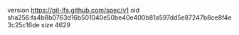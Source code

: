 version https://git-lfs.github.com/spec/v1
oid sha256:fa4b8b0763d16b501040e50be40e400b81a597dd5e87247b8ce8f4e3c25c16de
size 4629

